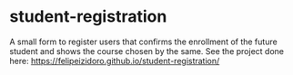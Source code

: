 # student-registration
A small form to register users that confirms the enrollment of the future student and shows the course chosen by the same.
See the project done here: https://felipeizidoro.github.io/student-registration/
